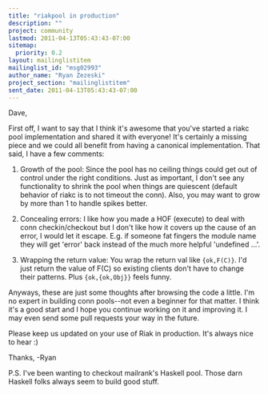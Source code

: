 ```yaml
---
title: "riakpool in production"
description: ""
project: community
lastmod: 2011-04-13T05:43:43-07:00
sitemap:
  priority: 0.2
layout: mailinglistitem
mailinglist_id: "msg02993"
author_name: "Ryan Zezeski"
project_section: "mailinglistitem"
sent_date: 2011-04-13T05:43:43-07:00
---
```



Dave,

First off, I want to say that I think it's awesome that you've started a
riakc pool implementation and shared it with everyone! It's certainly a
missing piece and we could all benefit from having a canonical
implementation. That said, I have a few comments:

1) Growth of the pool: Since the pool has no ceiling things could get out of
control under the right conditions. Just as important, I don't see any
functionality to shrink the pool when things are quiescent (default behavior
of riakc is to not timeout the conn). Also, you may want to grow by more
than 1 to handle spikes better.

2) Concealing errors: I like how you made a HOF (execute) to deal with conn
checkin/checkout but I don't like how it covers up the cause of an error, I
would let it escape. E.g. if someone fat fingers the module name they will
get 'error' back instead of the much more helpful 'undefined ...'.

3) Wrapping the return value: You wrap the return val like `{ok,F(C)}`. I'd
just return the value of F(C) so existing clients don't have to change their
patterns. Plus `{ok,{ok,Obj}}` feels funny.

Anyways, these are just some thoughts after browsing the code a little. I'm
no expert in building conn pools--not even a beginner for that matter. I
think it's a good start and I hope you continue working on it and improving
it. I may even send some pull requests your way in the future.

Please keep us updated on your use of Riak in production. It's always nice
to hear :)

Thanks,
-Ryan

P.S. I've been wanting to checkout mailrank's Haskell pool. Those darn
Haskell folks always seem to build good stuff.
